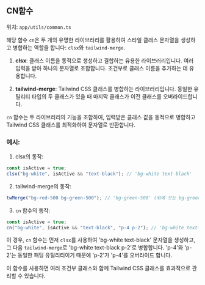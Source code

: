 ## CN함수

위치: `app/utils/common.ts`

해당 함수 `cn`은 두 개의 유명한 라이브러리를 활용하여 스타일 클래스 문자열을 생성하고 병합하는 역할을 합니다: `clsx`와 `tailwind-merge`.

1. **clsx**: 클래스 이름을 동적으로 생성하고 결합하는 유용한 라이브러리입니다. 여러 입력을 받아 하나의 문자열로 조합합니다. 조건부로 클래스 이름을 추가하는 데 유용합니다.

2. **tailwind-merge**: Tailwind CSS 클래스를 병합하는 라이브러리입니다. 동일한 유틸리티 타입의 두 클래스가 있을 때 마지막 클래스가 이전 클래스를 오버라이드합니다.

`cn` 함수는 두 라이브러리의 기능을 조합하여, 입력받은 클래스 값을 동적으로 병합하고 Tailwind CSS 클래스를 최적화하여 문자열로 반환합니다.

### 예시:

1. clsx의 동작:

```javascript
const isActive = true;
clsx("bg-white", isActive && "text-black"); // 'bg-white text-black'
```

2. tailwind-merge의 동작:

```javascript
twMerge("bg-red-500 bg-green-500"); // 'bg-green-500' (뒤에 오는 bg-green-500가 bg-red-500을 오버라이드)
```

3. `cn` 함수의 동작:

```javascript
const isActive = true;
cn("bg-white", isActive && "text-black", "p-4 p-2"); // 'bg-white text-black p-2'
```

이 경우, `cn` 함수는 먼저 `clsx`를 사용하여 'bg-white text-black' 문자열을 생성하고, 그 다음 `tailwind-merge`로 'bg-white text-black p-2'로 병합합니다. 'p-4'와 'p-2'는 동일한 패딩 유틸리티이기 때문에 'p-2'가 'p-4'를 오버라이드 합니다.

이 함수를 사용하면 여러 조건부 클래스와 함께 Tailwind CSS 클래스를 효과적으로 관리할 수 있습니다.
